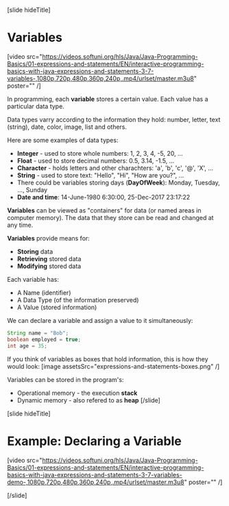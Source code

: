 [slide hideTitle]
# Variables

[video src="https://videos.softuni.org/hls/Java/Java-Programming-Basics/01-expressions-and-statements/EN/interactive-programming-basics-with-java-expressions-and-statements-3-7-variables-,1080p,720p,480p,360p,240p,.mp4/urlset/master.m3u8" poster="" /]

In programming, each **variable** stores a certain value. Each value has a particular data type. 

Data types varry according to the information they hold: number, letter, text (string), date, color, image, list and others. 

Here are some examples of data types:
* **Integer** - used to store whole numbers: 1, 2, 3, 4, -5, 20, …
* **Float** - used to store decimal numbers: 0.5, 3.14, -1.5, …
* **Character** - holds letters and other charachters: 'a', 'b', 'c', '@', 'X', …
* **String** - used to store text: "Hello", "Hi", "How are you?", …
* There could be variables storing days (**DayOfWeek**): Monday, Tuesday, …, Sunday
* **Date and time**: 14-June-1980 6:30:00, 25-Dec-2017 23:17:22

**Variables** can be viewed as "containers" for data (or named areas in computer memory). The data that they store can be read and changed at any time. 

**Variables** provide means for:
  * **Storing** data
  * **Retrieving** stored data
  * **Modifying** stored data
  
  
  Each variable has:
  * A Name (identifier)
  * A Data Type (of the information preserved)
  * A Value (stored information)



We can declare a variable and assign a value to it simultaneously:
```java
String name = "Bob";
boolean employed = true;
int age = 35;
```
If you think of variables as boxes that hold information, this is how they would look:
[image assetsSrc="expressions-and-statements-boxes.png" /]

Variables can be stored in the program's:
  * Operational memory - the execution **stack**
  * Dynamic memory - also refered to as **heap**
[/slide]

[slide hideTitle]

# Example: Declaring a Variable

[video src="https://videos.softuni.org/hls/Java/Java-Programming-Basics/01-expressions-and-statements/EN/interactive-programming-basics-with-java-expressions-and-statements-3-7-variables-demo-,1080p,720p,480p,360p,240p,.mp4/urlset/master.m3u8" poster="" /]

[/slide]
